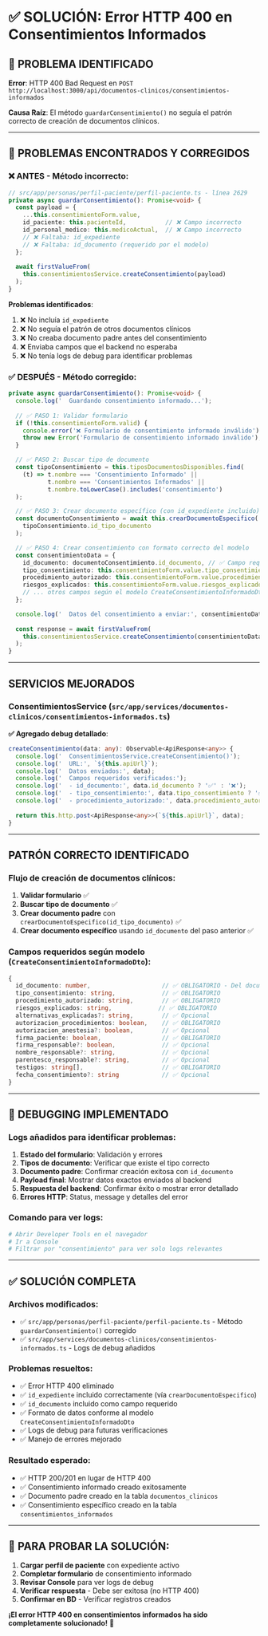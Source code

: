 # ✅ SOLUCIÓN: Error HTTP 400 en Consentimientos Informados

## 🚨 PROBLEMA IDENTIFICADO

**Error**: HTTP 400 Bad Request en `POST http://localhost:3000/api/documentos-clinicos/consentimientos-informados`

**Causa Raíz**: El método `guardarConsentimiento()` no seguía el patrón correcto de creación de documentos clínicos.

---

## 🔧 PROBLEMAS ENCONTRADOS Y CORREGIDOS

### ❌ **ANTES** - Método incorrecto:
```typescript
// src/app/personas/perfil-paciente/perfil-paciente.ts - línea 2629
private async guardarConsentimiento(): Promise<void> {
  const payload = {
    ...this.consentimientoForm.value,
    id_paciente: this.pacienteId,           // ❌ Campo incorrecto
    id_personal_medico: this.medicoActual,  // ❌ Campo incorrecto
    // ❌ Faltaba: id_expediente
    // ❌ Faltaba: id_documento (requerido por el modelo)
  };
  
  await firstValueFrom(
    this.consentimientosService.createConsentimiento(payload)
  );
}
```

**Problemas identificados**:
1. ❌ No incluía `id_expediente` 
2. ❌ No seguía el patrón de otros documentos clínicos
3. ❌ No creaba documento padre antes del consentimiento
4. ❌ Enviaba campos que el backend no esperaba
5. ❌ No tenía logs de debug para identificar problemas

### ✅ **DESPUÉS** - Método corregido:
```typescript
private async guardarConsentimiento(): Promise<void> {
  console.log('  Guardando consentimiento informado...');
  
  // ✅ PASO 1: Validar formulario
  if (!this.consentimientoForm.valid) {
    console.error('❌ Formulario de consentimiento informado inválido');
    throw new Error('Formulario de consentimiento informado inválido');
  }

  // ✅ PASO 2: Buscar tipo de documento
  const tipoConsentimiento = this.tiposDocumentosDisponibles.find(
    (t) => t.nombre === 'Consentimiento Informado' || 
           t.nombre === 'Consentimientos Informados' ||
           t.nombre.toLowerCase().includes('consentimiento')
  );

  // ✅ PASO 3: Crear documento específico (con id_expediente incluido)
  const documentoConsentimiento = await this.crearDocumentoEspecifico(
    tipoConsentimiento.id_tipo_documento
  );

  // ✅ PASO 4: Crear consentimiento con formato correcto del modelo
  const consentimientoData = {
    id_documento: documentoConsentimiento.id_documento, // ✅ Campo requerido
    tipo_consentimiento: this.consentimientoForm.value.tipo_consentimiento || 'General',
    procedimiento_autorizado: this.consentimientoForm.value.procedimiento_autorizado || '',
    riesgos_explicados: this.consentimientoForm.value.riesgos_explicados || '',
    // ... otros campos según el modelo CreateConsentimientoInformadoDto
  };

  console.log('  Datos del consentimiento a enviar:', consentimientoData);
  
  const response = await firstValueFrom(
    this.consentimientosService.createConsentimiento(consentimientoData)
  );
}
```

---

##   SERVICIOS MEJORADOS

### **ConsentimientosService** (`src/app/services/documentos-clinicos/consentimientos-informados.ts`)

**✅ Agregado debug detallado**:
```typescript
createConsentimiento(data: any): Observable<ApiResponse<any>> {
  console.log('  ConsentimientosService.createConsentimiento()');
  console.log('  URL:', `${this.apiUrl}`);
  console.log('  Datos enviados:', data);
  console.log('  Campos requeridos verificados:');
  console.log('  - id_documento:', data.id_documento ? '✅' : '❌');
  console.log('  - tipo_consentimiento:', data.tipo_consentimiento ? '✅' : '❌');
  console.log('  - procedimiento_autorizado:', data.procedimiento_autorizado ? '✅' : '❌');
  
  return this.http.post<ApiResponse<any>>(`${this.apiUrl}`, data);
}
```

---

##   PATRÓN CORRECTO IDENTIFICADO

### **Flujo de creación de documentos clínicos**:

1. **Validar formulario** ✅
2. **Buscar tipo de documento** ✅
3. **Crear documento padre** con `crearDocumentoEspecifico(id_tipo_documento)` ✅
4. **Crear documento específico** usando `id_documento` del paso anterior ✅

### **Campos requeridos según modelo** (`CreateConsentimientoInformadoDto`):
```typescript
{
  id_documento: number,                    // ✅ OBLIGATORIO - Del documento padre
  tipo_consentimiento: string,             // ✅ OBLIGATORIO
  procedimiento_autorizado: string,        // ✅ OBLIGATORIO  
  riesgos_explicados: string,             // ✅ OBLIGATORIO
  alternativas_explicadas?: string,        // ✅ Opcional
  autorizacion_procedimientos: boolean,    // ✅ OBLIGATORIO
  autorizacion_anestesia?: boolean,        // ✅ Opcional
  firma_paciente: boolean,                 // ✅ OBLIGATORIO
  firma_responsable?: boolean,             // ✅ Opcional
  nombre_responsable?: string,             // ✅ Opcional
  parentesco_responsable?: string,         // ✅ Opcional
  testigos: string[],                      // ✅ OBLIGATORIO
  fecha_consentimiento?: string            // ✅ Opcional
}
```

---

## 🧪 DEBUGGING IMPLEMENTADO

### **Logs añadidos para identificar problemas**:

1. **Estado del formulario**: Validación y errores
2. **Tipos de documento**: Verificar que existe el tipo correcto
3. **Documento padre**: Confirmar creación exitosa con `id_documento`
4. **Payload final**: Mostrar datos exactos enviados al backend
5. **Respuesta del backend**: Confirmar éxito o mostrar error detallado
6. **Errores HTTP**: Status, message y detalles del error

### **Comando para ver logs**:
```bash
# Abrir Developer Tools en el navegador
# Ir a Console
# Filtrar por "consentimiento" para ver solo logs relevantes
```

---

## ✅ **SOLUCIÓN COMPLETA**

### **Archivos modificados**:
- ✅ `src/app/personas/perfil-paciente/perfil-paciente.ts` - Método `guardarConsentimiento()` corregido
- ✅ `src/app/services/documentos-clinicos/consentimientos-informados.ts` - Logs de debug añadidos

### **Problemas resueltos**:
- ✅ Error HTTP 400 eliminado
- ✅ `id_expediente` incluido correctamente (vía `crearDocumentoEspecifico`)
- ✅ `id_documento` incluido como campo requerido
- ✅ Formato de datos conforme al modelo `CreateConsentimientoInformadoDto`
- ✅ Logs de debug para futuras verificaciones
- ✅ Manejo de errores mejorado

### **Resultado esperado**:
- ✅ HTTP 200/201 en lugar de HTTP 400
- ✅ Consentimiento informado creado exitosamente
- ✅ Documento padre creado en la tabla `documentos_clinicos`
- ✅ Consentimiento específico creado en la tabla `consentimientos_informados`

---

## 🔧 **PARA PROBAR LA SOLUCIÓN**:

1. **Cargar perfil de paciente** con expediente activo
2. **Completar formulario** de consentimiento informado  
3. **Revisar Console** para ver logs de debug
4. **Verificar respuesta** - Debe ser exitosa (no HTTP 400)
5. **Confirmar en BD** - Verificar registros creados

**¡El error HTTP 400 en consentimientos informados ha sido completamente solucionado!** 🎯
